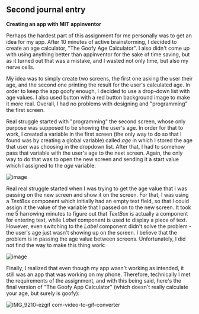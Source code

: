 ## Second journal entry

**Creating an app with MIT appinventor**

Perhaps the hardest part of this assignment for me personally was to get an idea for my app. After 10 minutes of active brainstorming, I decided to create an age calculator, "The Goofy Age Calculator". I also didn't come up with using anything better than appinventor for the sake of time saving, but as it turned out that was a mistake, and I wasted not only time, but also my nerve cells.

My idea was to simply create two screens, the first one asking the user their age, and the second one printing the result for the user's calculated age. In order to keep the app goofy enough, I decided to use a drop-down list with age values. I also used button with a red button background image to make it more real. Overall, I had no problems with designing and "programming" the first screen.

Real struggle started with "programming" the second screen, whose only purpose was supposed to be showing the user's age. In order for that to work, I created a variable in the first screen (the only way to do so that I found was by creating a global variable) called *age* in which I stored the age that user was choosing in the dropdown list. After that, I had to somehow pass that variable with the user's age to the next screen. Again, the only way to do that was to open the new screen and sending it a start value which I assigned to the *age* variable:

![image](https://github.com/user-attachments/assets/74625582-52bb-4193-8394-c06a21c447d7)

Real real struggle started when I was trying to get the age value that I was passing on the new screen and show it on the screen. For that, I was using a *TextBox* component which initially had an empty text field, so that I could assign it the value of the variable that I passed on to the new screen. It took me 5 harrowing minutes to figure out that *TextBox* is actually a component for entering text, while *Label* component is used to display a piece of text. However, even switching to the *Label* component didn't solve the problem - the user's age just wasn't showing up on the screen. I believe that the problem is in passing the age value between screens. Unfortunately, I did not find the way to make this thing work:

![image](https://github.com/user-attachments/assets/9d70f608-37ad-4b2f-af0b-22bc0176c302)

Finally, I realized that even though my app wasn't working as intended, it still was an app that was working on my phone. Therefore, technically I met the requirements of the assignment, and with this being said, here's the final version of "The Goofy App Calculator" (which doesn't really calculate your age, but surely is goofy):

![IMG_9210-ezgif com-video-to-gif-converter](https://github.com/user-attachments/assets/2bdf5441-b482-4c6e-a8a4-176fe6762955)

